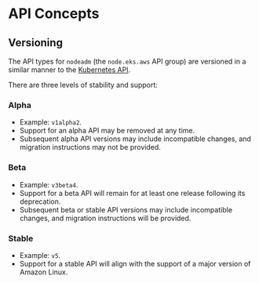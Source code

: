 # API Concepts

## Versioning

The API types for `nodeadm` (the `node.eks.aws` API group) are versioned in a similar manner to the [Kubernetes API](https://kubernetes.io/docs/reference/using-api/#api-versioning).

There are three levels of stability and support:

### Alpha
- Example: `v1alpha2`.
- Support for an alpha API may be removed at any time.
- Subsequent alpha API versions may include incompatible changes, and migration instructions may not be provided.

### Beta
- Example: `v3beta4`.
- Support for a beta API will remain for at least one release following its deprecation.
- Subsequent beta or stable API versions may include incompatible changes, and migration instructions will be provided.

### Stable
- Example: `v5`.
- Support for a stable API will align with the support of a major version of Amazon Linux.